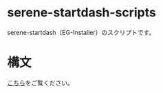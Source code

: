 # serene-startdash-scripts
serene-startdash（EG-Installer）のスクリプトです。

# 構文
[こちら](https://github.com/Hayao0819/EG-Installer/wiki/%E3%82%B9%E3%82%AF%E3%83%AA%E3%83%97%E3%83%88%E3%81%AE%E8%A8%98%E8%BF%B0%E6%96%B9%E6%B3%95)をご覧ください。
